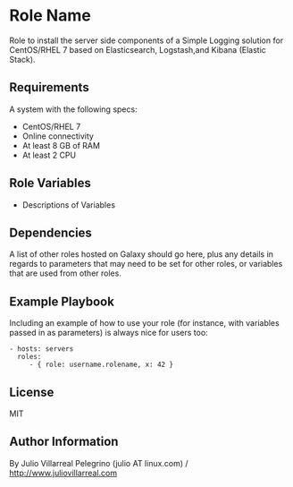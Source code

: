 Role Name
=========

Role to install the server side components of a Simple Logging solution for CentOS/RHEL 7 based on Elasticsearch, Logstash,and Kibana (Elastic Stack).

Requirements
------------

A system with the following specs:
- CentOS/RHEL 7
- Online connectivity
- At least 8 GB of RAM 
- At least 2 CPU

Role Variables
--------------

- Descriptions of Variables

Dependencies
------------

A list of other roles hosted on Galaxy should go here, plus any details in regards to parameters that may need to be set for other roles, or variables that are used from other roles.

Example Playbook
----------------

Including an example of how to use your role (for instance, with variables passed in as parameters) is always nice for users too:

    - hosts: servers
      roles:
         - { role: username.rolename, x: 42 }

License
-------

MIT

Author Information
------------------

By Julio Villarreal Pelegrino (julio AT linux.com) / http://www.juliovillarreal.com